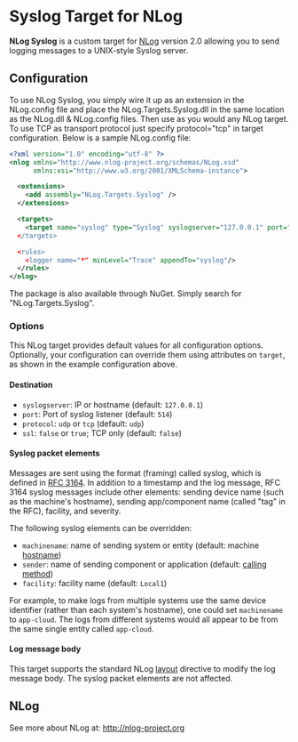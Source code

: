 Syslog Target for NLog
======================

**NLog Syslog** is a custom target for [NLog](http://nlog-project.org/) version 2.0 allowing you to send logging messages to a UNIX-style Syslog server.

## Configuration

To use NLog Syslog, you simply wire it up as an extension in the NLog.config file and place the NLog.Targets.Syslog.dll in the same location as the NLog.dll & NLog.config files. Then use as you would any NLog target. To use TCP as transport protocol just specify protocol="tcp" in target configuration. Below is a sample NLog.config file:

```xml
<?xml version="1.0" encoding="utf-8" ?>
<nlog xmlns="http://www.nlog-project.org/schemas/NLog.xsd"
      xmlns:xsi="http://www.w3.org/2001/XMLSchema-instance">

  <extensions>
    <add assembly="NLog.Targets.Syslog" />
  </extensions>

  <targets>
    <target name="syslog" type="Syslog" syslogserver="127.0.0.1" port="514" facility="Local7" sender="MyProgram" layout="[CustomPrefix] ${machinename} ${message}/>
  </targets>

  <rules>
    <logger name="*" minLevel="Trace" appendTo="syslog"/>
  </rules>
</nlog>
```
The package is also available through NuGet. Simply search for "NLog.Targets.Syslog".


### Options

This NLog target provides default values for all configuration options.
Optionally, your configuration can override them using attributes on
`target`, as shown in the example configuration above.

#### Destination

* `syslogserver`: IP or hostname (default: `127.0.0.1`)
* `port`: Port of syslog listener (default: `514`)
* `protocol`: `udp` or `tcp` (default: `udp`)
* `ssl`: `false` or `true`; TCP only (default: `false`)

#### Syslog packet elements

Messages are sent using the format (framing) called syslog, which is
defined in [RFC 3164](http://www.ietf.org/rfc/rfc3164.txt). In addition
to a timestamp and the log message, RFC 3164 syslog messages include
other elements: sending device name (such as the machine's hostname),
sending app/component name (called "tag" in the RFC), facility, and
severity.

The following syslog elements can be overridden:

* `machinename`: name of sending system or entity (default: machine 
  [hostname](http://msdn.microsoft.com/en-us/library/system.net.dns.gethostname(v=vs.110).aspx))
* `sender`: name of sending component or application (default: 
  [calling method](http://msdn.microsoft.com/en-us/library/system.reflection.assembly.getcallingassembly(v=vs.110).aspx))
* `facility`: facility name (default: `Local1`)

For example, to make logs from multiple systems use the same device
identifier (rather than each system's hostname), one could set
`machinename` to `app-cloud`. The logs from different systems would
all appear to be from the same single entity called `app-cloud`.

#### Log message body

This target supports the standard NLog 
[layout](https://github.com/NLog/NLog/wiki/Layouts) directive to modify
the log message body. The syslog packet elements are not affected.


## NLog

See more about NLog at: http://nlog-project.org
